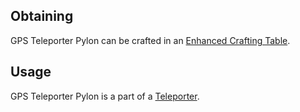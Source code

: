 ## Obtaining
GPS Teleporter Pylon can be crafted in an [Enhanced Crafting Table](https://github.com/Slimefun/Slimefun4/wiki/Enhanced-Crafting-Table).

## Usage
GPS Teleporter Pylon is a part of a [Teleporter](https://github.com/Slimefun/Slimefun4/wiki/Teleporter).
